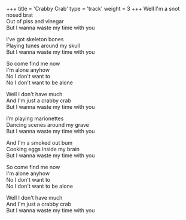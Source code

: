 +++
title = 'Crabby Crab'
type = 'track'
weight = 3
+++
Well I'm a snot nosed brat  
Out of piss and vinegar  
But I wanna waste my time with you

I've got skeleton bones  
Playing tunes around my skull  
But I wanna waste my time with you

So come find me now  
I'm alone anyhow  
No I don't want to  
No I don't want to be alone

Well I don't have much  
And I'm just a crabby crab  
But I wanna waste my time with you

I’m playing marionettes  
Dancing scenes around my grave  
But I wanna waste my time with you

And I'm a smoked out bum  
Cooking eggs inside my brain  
But I wanna waste my time with you

So come find me now  
I'm alone anyhow  
No I don't want to  
No I don't want to be alone

Well I don't have much  
And I'm just a crabby crab  
But I wanna waste my time with you
